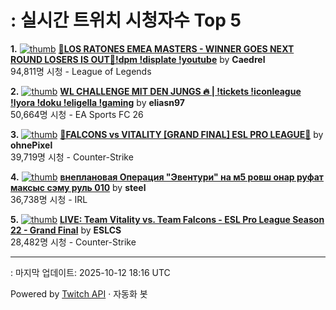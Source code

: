 # : 실시간 트위치 시청자수 Top 5

**1.** [![thumb](https://static-cdn.jtvnw.net/previews-ttv/live_user_caedrel-320x180.jpg)](https://twitch.tv/Caedrel)
**[🔴LOS RATONES EMEA MASTERS - WINNER GOES NEXT ROUND LOSERS IS OUT🔴!dpm !displate !youtube](https://twitch.tv/Caedrel)** by **Caedrel**<br>94,811명 시청  - League of Legends

**2.** [![thumb](https://static-cdn.jtvnw.net/previews-ttv/live_user_eliasn97-320x180.jpg)](https://twitch.tv/eliasn97)
**[WL CHALLENGE MIT DEN JUNGS 🔥 | !tickets !iconleague !lyora !doku !eligella !gaming](https://twitch.tv/eliasn97)** by **eliasn97**<br>50,664명 시청  - EA Sports FC 26

**3.** [![thumb](https://static-cdn.jtvnw.net/previews-ttv/live_user_ohnepixel-320x180.jpg)](https://twitch.tv/ohnePixel)
**[🔴FALCONS vs VITALITY [GRAND FINAL] ESL PRO LEAGUE🔴](https://twitch.tv/ohnePixel)** by **ohnePixel**<br>39,719명 시청  - Counter-Strike

**4.** [![thumb](https://static-cdn.jtvnw.net/previews-ttv/live_user_steel-320x180.jpg)](https://twitch.tv/steel)
**[внеплановая Операция "Эвентури" на м5 ровш онар руфат максыс сэму руль 010](https://twitch.tv/steel)** by **steel**<br>36,738명 시청  - IRL

**5.** [![thumb](https://static-cdn.jtvnw.net/previews-ttv/live_user_eslcs-320x180.jpg)](https://twitch.tv/ESLCS)
**[LIVE: Team Vitality vs. Team Falcons - ESL Pro League Season 22 - Grand Final](https://twitch.tv/ESLCS)** by **ESLCS**<br>28,482명 시청  - Counter-Strike


---
: 마지막 업데이트: 2025-10-12 18:16 UTC

Powered by [Twitch API](https://dev.twitch.tv/docs/api/reference) · 자동화 봇